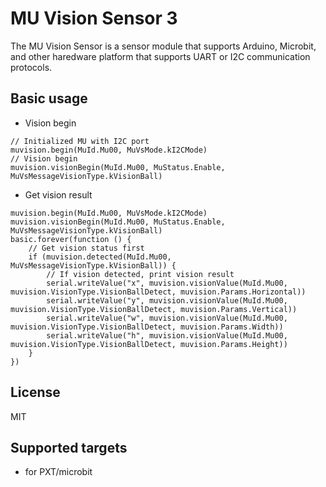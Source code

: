 # MU Vision Sensor 3

The MU Vision Sensor is a sensor module that supports Arduino, Microbit, and other haredware platform that supports UART or I2C communication protocols.

## Basic usage

* Vision begin

```blocks
// Initialized MU with I2C port
muvision.begin(MuId.Mu00, MuVsMode.kI2CMode)
// Vision begin
muvision.visionBegin(MuId.Mu00, MuStatus.Enable, MuVsMessageVisionType.kVisionBall)
```

* Get vision result

```blocks
muvision.begin(MuId.Mu00, MuVsMode.kI2CMode)
muvision.visionBegin(MuId.Mu00, MuStatus.Enable, MuVsMessageVisionType.kVisionBall)
basic.forever(function () {
    // Get vision status first
    if (muvision.detected(MuId.Mu00, MuVsMessageVisionType.kVisionBall)) {
        // If vision detected, print vision result
        serial.writeValue("x", muvision.visionValue(MuId.Mu00, muvision.VisionType.VisionBallDetect, muvision.Params.Horizontal))
        serial.writeValue("y", muvision.visionValue(MuId.Mu00, muvision.VisionType.VisionBallDetect, muvision.Params.Vertical))
        serial.writeValue("w", muvision.visionValue(MuId.Mu00, muvision.VisionType.VisionBallDetect, muvision.Params.Width))
        serial.writeValue("h", muvision.visionValue(MuId.Mu00, muvision.VisionType.VisionBallDetect, muvision.Params.Height))
    }
})
```

## License

MIT

## Supported targets

* for PXT/microbit

